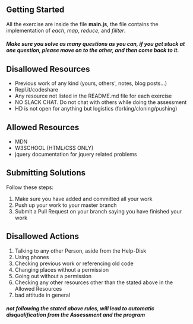 
## Getting Started

All the exercise are inside the file  [](https://github.com/RBK-Tunisia-Staff/rbktn-content-bootstrap-summaryAssessments-summaryAssessment2/blob/b3df2213d01f87bea017c458039d7881c230b4e0/main.js)**main.js**, the file contains the implementation of  _each_,  _map_,  _reduce_, and  _filiter_.

##### [](https://github.com/RBK-Tunisia-Staff/rbktn-content-bootstrap-summaryAssessments-summaryAssessment2/blob/b3df2213d01f87bea017c458039d7881c230b4e0/README.md#make-sure-you-solve-as-many-questions-as-you-can-if-you-get-stuck-at-one-question-please-move-on-to-the-other-and-then-come-back-to-it)Make sure you solve as many questions as you can, if you get stuck at one question, please move on to the other, and then come back to it.

## [](https://github.com/RBK-Tunisia-Staff/rbktn-content-bootstrap-summaryAssessments-summaryAssessment2/blob/b3df2213d01f87bea017c458039d7881c230b4e0/README.md#disallowed-resources)Disallowed Resources

-   Previous work of any kind (yours, others', notes, blog posts...)
-   Repl.it/codeshare
-   Any resource not listed in the README.md file for each exercise
-   NO SLACK CHAT. Do not chat with others while doing the assessment
-   HD is not open for anything but logistics (forking/cloning/pushing)

## [](https://github.com/RBK-Tunisia-Staff/rbktn-content-bootstrap-summaryAssessments-summaryAssessment2/blob/b3df2213d01f87bea017c458039d7881c230b4e0/README.md#allowed-resources)Allowed Resources

-   MDN
-   W3SCHOOL (HTML/CSS ONLY)
-   jquery documentation for jquery related problems

## [](https://github.com/RBK-Tunisia-Staff/rbktn-content-bootstrap-summaryAssessments-summaryAssessment2/blob/b3df2213d01f87bea017c458039d7881c230b4e0/README.md#submitting-solutions)Submitting Solutions

Follow these steps:

1.  Make sure you have added and committed all your work
2.  Push up your work to your master branch
3.  Submit a Pull Request on your branch saying you have finished your work

## [](https://github.com/RBK-Tunisia-Staff/rbktn-content-bootstrap-summaryAssessments-summaryAssessment2/blob/b3df2213d01f87bea017c458039d7881c230b4e0/README.md#disallowed-actions)Disallowed Actions

1.  Talking to any other Person, aside from the Help-Disk
2.  Using phones
3.  Checking previous work or referencing old code
4.  Changing places without a permission
5.  Going out without a permission
6.  Checking any other resources other than the stated above in the Allowed Resources
7.  bad attitude in general

##### [](https://github.com/RBK-Tunisia-Staff/rbktn-content-bootstrap-summaryAssessments-summaryAssessment2/blob/b3df2213d01f87bea017c458039d7881c230b4e0/README.md#not-following-the-stated-above-rules-will-lead-to-automatic-disqualification-from-the-assessment-and-the-program)not following the stated above rules, will lead to automatic disqualification from the Assessment and the program
